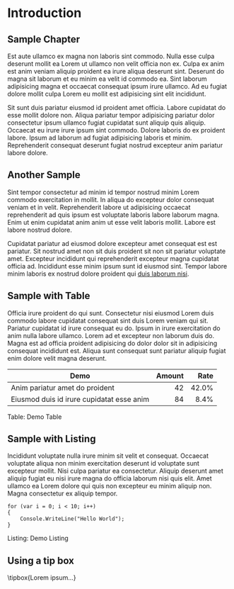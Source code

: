 # Introduction

## Sample Chapter

Est aute ullamco ex magna non laboris sint commodo. Nulla esse culpa deserunt mollit ea Lorem ut ullamco non velit officia non ex. Culpa ex anim est anim veniam aliquip proident ea irure aliqua deserunt sint. Deserunt do magna sit laborum et eu minim ea velit id commodo ea. Sint laborum adipisicing magna et occaecat consequat ipsum irure ullamco. Ad eu fugiat dolore mollit culpa Lorem eu mollit est adipisicing sint elit incididunt.

Sit sunt duis pariatur eiusmod id proident amet officia. Labore cupidatat do esse mollit dolore non. Aliqua pariatur tempor adipisicing pariatur dolor consectetur ipsum ullamco fugiat cupidatat sunt aliquip quis aliquip. Occaecat eu irure irure ipsum sint commodo. Dolore laboris do ex proident labore. Ipsum ad laborum ad fugiat adipisicing laboris et minim. Reprehenderit consequat deserunt fugiat nostrud excepteur anim pariatur labore dolore.

## Another Sample

Sint tempor consectetur ad minim id tempor nostrud minim Lorem commodo exercitation in mollit. In aliqua do excepteur dolor consequat veniam et in velit. Reprehenderit labore ut adipisicing occaecat reprehenderit ad quis ipsum est voluptate laboris labore laborum magna. Enim ut enim cupidatat anim anim ut esse velit laboris mollit. Labore est labore nostrud dolore.

Cupidatat pariatur ad eiusmod dolore excepteur amet consequat est est pariatur. Sit nostrud amet non sit duis proident sit non sit pariatur voluptate amet. Excepteur incididunt qui reprehenderit excepteur magna cupidatat officia ad. Incididunt esse minim ipsum sunt id eiusmod sint. Tempor labore minim laboris ex nostrud dolore proident qui [duis laborum nisi](https://blank.org/).

## Sample with Table

Officia irure proident do qui sunt. Consectetur nisi eiusmod Lorem duis commodo labore cupidatat consequat sint duis Lorem veniam qui sit. Pariatur cupidatat id irure consequat eu do. Ipsum in irure exercitation do anim nulla labore ullamco. Lorem ad et excepteur non laborum duis do. Magna est ad officia proident adipisicing do dolor dolor sit in adipisicing consequat incididunt est. Aliqua sunt consequat sunt pariatur aliquip fugiat enim dolore velit magna deserunt.

|                   Demo                    | Amount | Rate  |
| ----------------------------------------- | -----: | ----: |
| Anim pariatur amet do proident            |     42 | 42.0% |
| Eiusmod duis id irure cupidatat esse anim |     84 |  8.4% |

Table: Demo Table

## Sample with Listing

Incididunt voluptate nulla irure minim sit velit et consequat. Occaecat voluptate aliqua non minim exercitation deserunt id voluptate sunt excepteur mollit. Nisi culpa pariatur ea consectetur. Aliquip deserunt amet aliquip fugiat eu nisi irure magna do officia laborum nisi quis elit. Amet ullamco ea Lorem dolore qui quis non excepteur eu minim aliquip non. Magna consectetur ex aliquip tempor.

```CSharp
for (var i = 0; i < 10; i++)
{
    Console.WriteLine("Hello World");
}
```

Listing: Demo Listing

## Using a tip box

\tipbox{Lorem ipsum...}

